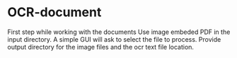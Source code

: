 # OCR-document
First step while working with the documents
Use image embeded PDF in the input directory. A  simple GUI will ask to select the file to process.
Provide output directory for the image files and the ocr text file location.
